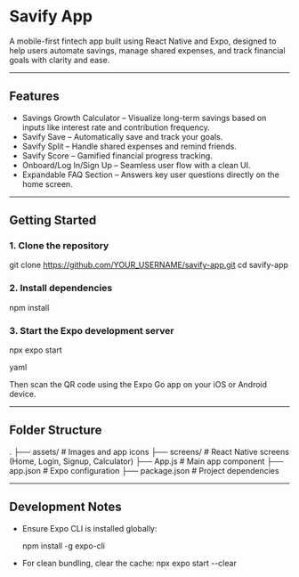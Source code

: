 # Savify App

A mobile-first fintech app built using React Native and Expo, designed to help users automate savings, manage shared expenses, and track financial goals with clarity and ease.

---

## Features

- Savings Growth Calculator – Visualize long-term savings based on inputs like interest rate and contribution frequency.
- Savify Save – Automatically save and track your goals.
- Savify Split – Handle shared expenses and remind friends.
- Savify Score – Gamified financial progress tracking.
- Onboard/Log In/Sign Up – Seamless user flow with a clean UI.
- Expandable FAQ Section – Answers key user questions directly on the home screen.

---

## Getting Started

### 1. Clone the repository

git clone https://github.com/YOUR_USERNAME/savify-app.git
cd savify-app


### 2. Install dependencies

npm install


### 3. Start the Expo development server

npx expo start

yaml


Then scan the QR code using the Expo Go app on your iOS or Android device.

---

## Folder Structure

.
├── assets/ # Images and app icons
├── screens/ # React Native screens (Home, Login, Signup, Calculator)
├── App.js # Main app component
├── app.json # Expo configuration
├── package.json # Project dependencies

---

## Development Notes

- Ensure Expo CLI is installed globally:

  npm install -g expo-cli


- For clean bundling, clear the cache:
npx expo start --clear
